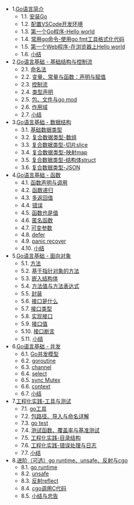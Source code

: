 * 1.[Go语言简介](01.0_zh-cn.md)
    - 1.1. [安装Go](01.1_zh-cn.md)
    - 1.2. [配置VSCode开发环境](01.2_zh-cn.md)
    - 1.3. [第一个Go程序-Hello world](01.3_zh-cn.md)
    - 1.4. [常用go命令-使用go fmt工具格式化代码](01.4_zh-cn.md)
    - 1.5. [第一个Web程序-在浏览器上Hello world](01.5_zh-cn.md)
    - 1.6. [小结](01.5_zh-cn.md)
* 2.[Go语言基础 - 基础结构与控制流](02.0_zh-cn.md)
    - 2.1. [命名法](02.1_zh-cn.md)
    - 2.2. [变量、常量与函数：声明与赋值](02.2_zh-cn.md)
    - 2.3. [控制流](02.3_zh-cn.md)
    - 2.4. [类型声明](02.4_zh-cn.md)
    - 2.5. [包、文件与go mod](02.5_zh-cn.md)
    - 2.6. [作用域](02.6_zh-cn.md)
    - 2.7. [小结](02.7_zh-cn.md)
* 3.[Go语言基础 - 数据结构](03.0_zh-cn.md)
    - 3.1. [基础数据类型](03.1_zh-cn.md)
    - 3.2. [复合数据类型-数组](03.2_zh-cn.md)
    - 3.3. [复合数据类型-切片slice](03.3_zh-cn.md)
    - 3.4. [复合数据类型-映射map](03.4_zh-cn.md)
    - 3.5. [复合数据类型-结构体struct](03.5_zh-cn.md)
    - 3.6. [复合数据类型-JSON](03.6_zh-cn.md)
* 4.[Go语言基础 - 函数](04.0_zh-cn.md)
    - 4.1. [函数声明与调用](04.1_zh-cn.md)
    - 4.2. [函数递归](04.2_zh-cn.md)
    - 4.3. [多返回值](04.3_zh-cn.md)
    - 4.4. [错误](04.4_zh-cn.md)
    - 4.5. [函数也是值](04.5_zh-cn.md)
    - 4.6. [匿名函数](04.6_zh-cn.md)
    - 4.7. [可变参数](04.7_zh-cn.md)
    - 4.8. [defer](04.8_zh-cn.md)
    - 4.9. [panic recover](04.9_zh-cn.md)
    - 4.10. [小结](04.10_zh-cn.md)
* 5.[Go语言基础 - 面向对象](05.0_zh-cn.md)
    - 5.1. [方法](05.1_zh-cn.md)
    - 5.2. [基于指针对象的方法](05.2_zh-cn.md)
    - 5.3. [嵌入结构体](05.3_zh-cn.md)
    - 5.4. [方法值与方法表达式](05.4_zh-cn.md)
    - 5.5. [封装](05.5_zh-cn.md)
    - 5.6. [接口是什么](05.6_zh-cn.md)
    - 5.7. [接口类型](05.7_zh-cn.md)
    - 5.8. [实现接口](05.8_zh-cn.md)
    - 5.9. [接口值](05.9_zh-cn.md)
    - 5.10. [接口断言](05.10_zh-cn.md)
    - 5.11. [小结](05.11_zh-cn.md)
* 6.[Go语言基础 - 并发](06.0_zh-cn.md)
    - 6.1. [Go并发模型](06.1_zh-cn.md)
    - 6.2. [goroutine](06.2_zh-cn.md)
    - 6.3. [channel](06.3_zh-cn.md)
    - 6.4. [select](06.4_zh-cn.md)
    - 6.5. [sync Mutex](06.5_zh-cn.md)
    - 6.6. [context](06.6_zh-cn.md)
    - 6.7. [小结](06.7_zh-cn.md)
* 7.[工程化实践-工具与测试](07.0_zh-cn.md)
    - 7.1. [go工具](07.1_zh-cn.md)
    - 7.2. [包路径、导入与命名详解](07.2_zh-cn.md)
    - 7.3. [go test](07.3_zh-cn.md)
    - 7.4. [测试函数、覆盖率与基准测试](07.4_zh-cn.md)
    - 7.5. [工程化实践-目录结构](07.5_zh-cn.md)
    - 7.6. [工程化实践-错误处理与日志](07.6_zh-cn.md)
    - 7.7. [小结](07.7_zh-cn.md)
* 8.[进阶（可选）go runtime、unsafe、反射与cgo](08.0_zh-cn.md)
    - 8.1. [go runtime](08.1_zh-cn.md)
    - 8.2. [unsafe](08.2_zh-cn.md)
    - 8.3. [反射reflect](08.3_zh-cn.md)
    - 8.4. [cgo调用C代码](08.4_zh-cn.md)
    - 8.5. [小结与忠告](08.5_zh-cn.md)